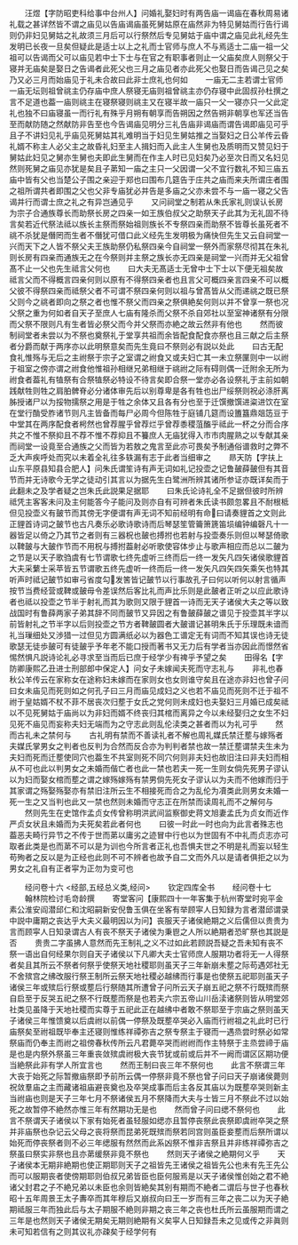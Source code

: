 <!-- { "loadSidebar": true } -->
　　汪煜【字防昭吏科给事中台州人】问婚礼娶妇时有两告庙一谒庙在春秋周易诸礼载之甚详然皆不谓之庙见以告庙谒庙虽死舅姑原在庙然非为特见舅姑而行告行谒则仍非妇见舅姑之礼故须三月后可以行祭然后专见舅姑于庙中谓之庙见此礼经先生发明已长夜一旦矣但疑此是适士以上之礼而士官师与庶人不与焉适士二庙一祖一父祖可以告谒而父可以庙见若中士下士与在官之有职事者则止一父庙矣庶人则祭父于寝并无庙矣是娶日之告谒者此死父也三月之庙见者亦此死父也娶日而告谒己见之矣乃又必三月而始庙见于礼未合故曰此非士庶礼也何如
　　一庙无二主若谓士官师一庙无坛则祖曾祧主仍存庙中庶人祭寝无庙则祖曾祧主亦仍存寝中此固叔孙杜撰之言不足道也葢一庙则祧主在寝祭寝则祧主又在寝半故一庙只一父一寝亦只一父此定礼也独不曰庙寝虽一而行礼有殊乎月朔有朝享而告朔因之然告朔非朝享也军还当告至而献防随之然献防非告至也今告谒庙见明分三礼告庙非谒庙而谓告谒即庙见可乎且子不讲妇见礼乎庙见死舅姑其礼难明当于妇见生舅姑推之当娶妇之日公羊传云昏礼婿不称主人必父主之故昏礼妇至主人揖妇而入此主人生舅也及质明而又赞见妇于舅姑此妇见之舅亦生舅也夫即此生舅而在作主人时已见妇矣乃必至次日而又名妇见然则死舅之庙见亦犹是矣且子苐知一庙之主只一父因谓一父不宜行数礼不知三庙五庙中皆有父也当楚公子围之亲迎于郑也曰围布几筵告于庄共之庙而来夫所谓庄者围之祖所谓共者即围之父也父非专庙犹必并告是多庙之父亦未尝不与一庙一寝之父告谒并行而谓士庶之礼之有异岂通见乎
　　又问祠堂之制若从朱氏家礼则误认长房为宗子合通族尊长而助祭长房之四亲一如王族伯叔父之助祭天子此其为无礼固不待言矣若近代祭法祗以族长主祭而祭始祖则族长不专祭四亲而助祭不皆尊长虽死者不祧不杀犹是僭罔而生者不僭犹可借口此义经先生发明极为痛快但先生又云自祠堂一兴而天下之人皆不祭父夫王族助祭仍私祭四亲今自祠堂一祭外而家祭尽彻其在朱礼则长房有四亲而通族无之在今祭则并主祭之族长亦无四亲是祠堂一兴而并无父祖曾髙不止一父也先生祗言父何也
　　曰大夫无髙适士无曾中士下士以下便无祖矣故祗言父而不得概言四亲何则以原有不得祭四亲者也且言父可概四亲言四亲不可以概父彼不得祭四亲而祗祭父者不可谓不祭四亲何则以祖与曾髙皆从父而递祧之既已祭父则今之祧者即向之祭之者也惟不祭父而四亲之祭俱絶矣何则以并不曾享一祭也况父祭之重为何如者自天子至庶人七庙有隆杀而父祭不杀自郊社以至室神诸祭有分限而父祭不限则凡有生者皆必祭父而今并父祭而亦絶之故云然非有他也
　　然而彼制祠堂者未尝以为不祭也奠祭礼于堂享共祖而余皆配食配食亦祭也且三献之后主祭者分爵而献于两序亦以此明祭意矣而先生竟曰不祭则必有説以处此
　　曰古无配食礼惟殇与无后之主祔祭于宗子之室谓之祔食又或夫妇亡其一未立祭匰则中一以祔于祖室之傍亦谓之祔食他惟祖孙相继兄弟相继于祧祔之际有碍则偶一迁附余无所为祔食者葢礼有犆祭有合祭犆祭必特设不待言矣即合祭一堂亦必各设祭礼于主前如朝践献牲则牲之肩胉髀脊必分诸体审先后以别尊卑是各有牲也出尸绥祭则祝必涤肝离胏授诸尸以为挼物擩祭之用是于牲之余体又且各有分也至于迁馔撤馔进粢进饮在室在堂行酳受胙诸节则凡主皆备而每尸必周今但陈牲于庭铺几筵而设簠簋鼎爼笾豆于中堂其在两序配食者枵然也曾荐腥乎曾荐烂乎曾荐黍稷菹醢乎祗此一杯之分而合序共之不惟不祭抑且不荐不惟不荐抑且不籑庶人无庙犹得入市市肉腥熟之以专献其亲而祠堂一设竟至合通族之父而皆为若敖之鬼言至此亦可畏矣予制通俗谱救时之弊不乏大声疾呼处而究以未着全礼往多轶漏有志于此者当细审之
　　昻天防【字扶上山东平原县知县合肥人】问朱氏谓笙诗有声无词如礼记投壶之记鲁皷薛皷但有其音节而并无诗歌今无学之徒动引其言以为据先生白鹭洲所辨其诸所参证亦既详矣而于此翻未之及学者疑之岂朱氏此説果足据耶
　　曰朱氏论诗礼全不足据但彼时所辨祗凭主客客未问及主何能答今子能问及则亦自有可辨者朱氏读书颇忽畧且不耐根柢但见投壶义有皷节而其傍无字便谓有声无词不知前经明有命曰请奏貍首之文则此正貍首诗词之皷节也古凡奏乐必歌诗歌诗而后琴瑟笙管籥箫篪笛埙编钟编磬凡十一器皆足以倚之乃其节之者则有三器柷也皷也搏拊也若射与投壶奏乐则但以琴瑟倚歌以鞞皷与大皷作节而不用柷与搏拊葢射必听歌使容体步止与歌声相应而总以二皷为之节是以天子歌驺虞有七节谓歌七终先虚听三终而后一终一发矢凡四矢诸侯歌貍首大夫采蘩士采苹皆五节谓歌五终先虚听一终而后一终一发矢凡四矢四矢乘矢也特其听声时祗记皷节如审弓省度勾发筈皆记皷节以行事故孔子曰何以听何以射言循声按节当费经营或鞞或皷毋令差误然后客比礼而声比乐则是此皷者正听之以应此歌诗者也祗以投壶之节半于射礼而其为歌则又限于貍首一诗而无天子诸侯大夫之等以致战国时有鲁薛两家子弟其辞不同而皷节又异因之有鲁皷薛皷之谱见于投壶其半字以前皆射礼之节半字以后则投壶之节方者鞞皷圆者大皷谱记甚明朱氏于乐理既未谙而礼当璅细处又渉猎一过但见方圆满纸必以为器色工谱定无有词而不知其误也诗无徒歌瑟无徒歩皷可有徒皷乎予年老不能口授而著书又无力后有学者当亦因此而憬然省惕然惧凡説诗论礼必寻求至当而后已庶于经学少有禆乎予望之矣
　　田得名【字防卿康熙乙丑进士刑部郎中保定人】问女子未嫁闻夫死而守志礼与
　　非礼也春秋公羊传云在家称女在途称妇未嫁而在家则女也女则谁守矣且在途亦非妇也曾子问曰女未庙见而死则如之何孔子曰三月而庙见成妇之义也若不庙见而死则不迁于祖不祔于皇姑婿不杖不菲不居丧次归塟于女氏之党何则未成妇也夫娶妇三月婚已成矣祗以不见死舅姑于庙尚以为非妇而婿不终丧归其棺而离异之今以未经娶归之女生不妇见死不庙见而妄称夫妇无端而为之守志此则乱伦渎类之甚者而以为礼可乎
　　然而古礼未之禁何与
　　古礼明有禁而不善读礼者不解也周礼媒氏禁迁塟与嫁殇者夫媒氏掌男女之判者也反判为合然而反合亦为判判者禁也故一禁迁塟谓禁夫生未为夫妇而死而迁塟使同穴也葢生不共室则死不同穴何则非夫妇也故旧注曰非夫妇而相从不可也此以判男女之未婚而偕亡者也此一禁也若夫一死一生则女倘先死男子谬认以为妇而娶女棺而塟之谓之嫁殇嫁殇有禁男倘先死女子谬认以为夫而不他嫁而归于其家谓之殇娶殇娶亦有禁旧注所云生不相接死而合之为乱伦为凟类此则男女未婚一死一生之又当判也此又一禁也然则未婚而守志正在所禁而读周礼而不之解何与
　　然则先生在史馆作孟贞女传曾称明洪武间监察御史蒋文旭妻孟氏为贞女而近作严贞女状且未婚而为夫死矣若此者何也
　　曰彼一时此一时也向为此言者殊志也葢恶夫畸行异节之不传于世而苐以庸劣之迹冒中行也以为世固有不中礼而贞志亦可取者此类是也而苐不可以是为训也今所言者正礼也吾惧夫世之不明是礼而妄以轻生苟殉者之反以是为正经也此则不可不辨者也故予自二文而外凡以是请者俱拒之以为男女之礼自有正者寜为正勿为变可也

　　经问卷十六
<经部,五经总义类,经问>
　　钦定四库全书
　　经问卷十七
　　翰林院检讨毛竒龄撰
　　寄堂客问【康熙四十一年客集于杭州寄堂时宛平金素公淮安阎潜邱仁和沈昭嗣新安倪鲁玉俱在坐客有举顾寜人日知録为言者潜邱谓录中説中庸期之丧达乎大夫义最明因以为问】丧服天子诸侯絶期之义后儒但以贵贵为言而顾寜人日知录谓古人有丧不祭天子诸侯为秉鬯之人所以絶期者恐旷祭也其説是否
　　贵贵二字虽拂人意然而先王制礼之义不过如此若顾説吾疑之吾未知有丧不祭一语出自何经果尔则自天子诸侯以下凡卿大夫士官师庶人服期功者将无一人得祭者矣且其所云不祭者何祭乎使祭天地社稷耶则虽天子三年新崩未塟之际苟遇郊社无不舍殡宫之绋改服行祭王制所云祭天地社稷必越绋而行事是也使祭五祀耶则虽天子诸侯三年或殡后行祭或塟后行祭随其所遭曾子问所云天子崩五祀之祭不行既殡而祭自启至于反哭五祀之祭不行既塟而祭是也若夫六宗五帝山川岳渎诸祭则皆从明堂郊社类见虽降于天地社稷而实尊于五祀此正在越绋中者敢不祭耶至于宗庙之祭则虽天子诸侯三年惟馈奠以后虞祔以前偶一停祭及既塟卒哭必入庙而行祔祖之礼此时已行庙祭矣至祔祖既毕奉主还寝则惟练祥禫弥吉之祭专祭主于寝而一遇烝尝时祭必如常祭庙而仍奉主而祔之祖傍春秋传所云凡君薨卒哭而祔祔而作主特祭于主烝尝禘于庙是也是内祭外祭虽三年重丧敛殡虞祔极大丧节犹或前或后并不一阙而谓区区期功便当絶祭此非有学人所宜言也
　　然而王制曰丧三年不祭何也
　　此言不祭谓三年大丧于始死之际暂撤庙祭即予前所云偶一停祭非竟不祭也曾子问曰天子崩诸侯薨则祝敛羣庙之主而藏诸祖庙避丧奠也及卒哭成事而后主各反其庙以为既塟卒哭则新主当祔庙也则是天子三年七月不祭诸侯五月不祭降而大夫与士皆三月不祭此不过以始死之故暂停不絶然亦惟三年有然期功无是也
　　然而曾子问曰缌不祭何也
　　此言不祭谓天子诸侯以下家有始死者虽轻服如缌亦且暂停丧祭此丧祭即虞祔卒哭之祭并非庙祭也杂记云父母之丧将祭而昆弟死既殡而祭若同宫则虽臣妾塟而后祭所谓以始死而停丧祭者则不必三年缌服有然然而此系凶祭不惟非吉祭且并非练祥禫弥吉之祭虽曰祭实非祭也且亦苐缓祭非竟不祭也
　　然则天子诸侯之絶期何义乎
　　天子诸侯本无期非絶期也使正期耶则天子之祖皆先王诸侯之祖皆先公也未有先王先公而可以服期丧者使傍期耶则伯叔兄弟皆臣也臣何服焉是以天子诸侯惟创始之君不絶诸父封君之子不絶兄弟以未臣也余则皆絶矣其别有期而不絶者二谓后与世子也春秋昭十五年周景王太子夀卒而其年穆后又崩叔向曰王一岁而有三年之丧二以为天子絶期祗服三年而独此后与太子期服不絶则非期之丧三年之丧也杜氏所云虽服期而谓之三年是也然则天子诸侯无期矣无期则絶期有义矣寜人日知録吾未之见或传之非眞则未可知若信有之则其议礼亦疎矣于经学何有
